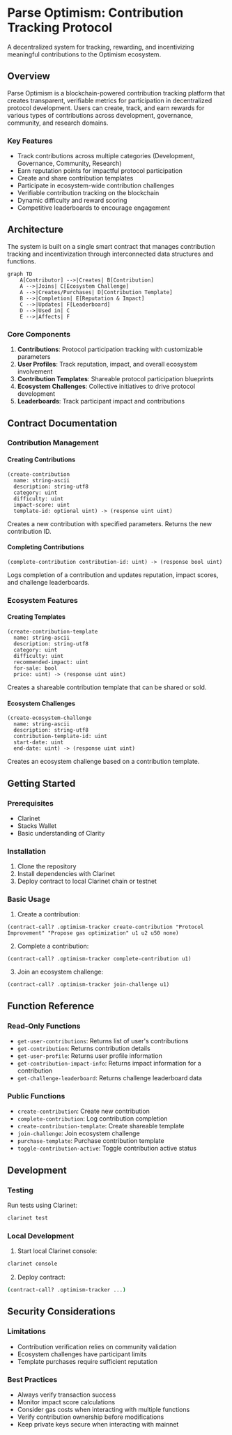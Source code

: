 # Parse Optimism: Contribution Tracking Protocol

A decentralized system for tracking, rewarding, and incentivizing meaningful contributions to the Optimism ecosystem.

## Overview

Parse Optimism is a blockchain-powered contribution tracking platform that creates transparent, verifiable metrics for participation in decentralized protocol development. Users can create, track, and earn rewards for various types of contributions across development, governance, community, and research domains.

### Key Features

- Track contributions across multiple categories (Development, Governance, Community, Research)
- Earn reputation points for impactful protocol participation
- Create and share contribution templates
- Participate in ecosystem-wide contribution challenges
- Verifiable contribution tracking on the blockchain
- Dynamic difficulty and reward scoring
- Competitive leaderboards to encourage engagement

## Architecture

The system is built on a single smart contract that manages contribution tracking and incentivization through interconnected data structures and functions.

```mermaid
graph TD
    A[Contributor] -->|Creates| B[Contribution]
    A -->|Joins| C[Ecosystem Challenge]
    A -->|Creates/Purchases| D[Contribution Template]
    B -->|Completion| E[Reputation & Impact]
    C -->|Updates| F[Leaderboard]
    D -->|Used in| C
    E -->|Affects| F
```

### Core Components

1. **Contributions**: Protocol participation tracking with customizable parameters
2. **User Profiles**: Track reputation, impact, and overall ecosystem involvement
3. **Contribution Templates**: Shareable protocol participation blueprints
4. **Ecosystem Challenges**: Collective initiatives to drive protocol development
5. **Leaderboards**: Track participant impact and contributions

## Contract Documentation

### Contribution Management

#### Creating Contributions

```clarity
(create-contribution 
  name: string-ascii
  description: string-utf8
  category: uint
  difficulty: uint
  impact-score: uint
  template-id: optional uint) -> (response uint uint)
```

Creates a new contribution with specified parameters. Returns the new contribution ID.

#### Completing Contributions

```clarity
(complete-contribution contribution-id: uint) -> (response bool uint)
```

Logs completion of a contribution and updates reputation, impact scores, and challenge leaderboards.

### Ecosystem Features

#### Creating Templates

```clarity
(create-contribution-template
  name: string-ascii
  description: string-utf8
  category: uint
  difficulty: uint
  recommended-impact: uint
  for-sale: bool
  price: uint) -> (response uint uint)
```

Creates a shareable contribution template that can be shared or sold.

#### Ecosystem Challenges

```clarity
(create-ecosystem-challenge
  name: string-ascii
  description: string-utf8
  contribution-template-id: uint
  start-date: uint
  end-date: uint) -> (response uint uint)
```

Creates an ecosystem challenge based on a contribution template.

## Getting Started

### Prerequisites

- Clarinet
- Stacks Wallet
- Basic understanding of Clarity

### Installation

1. Clone the repository
2. Install dependencies with Clarinet
3. Deploy contract to local Clarinet chain or testnet

### Basic Usage

1. Create a contribution:
```clarity
(contract-call? .optimism-tracker create-contribution "Protocol Improvement" "Propose gas optimization" u1 u2 u50 none)
```

2. Complete a contribution:
```clarity
(contract-call? .optimism-tracker complete-contribution u1)
```

3. Join an ecosystem challenge:
```clarity
(contract-call? .optimism-tracker join-challenge u1)
```

## Function Reference

### Read-Only Functions

- `get-user-contributions`: Returns list of user's contributions
- `get-contribution`: Returns contribution details
- `get-user-profile`: Returns user profile information
- `get-contribution-impact-info`: Returns impact information for a contribution
- `get-challenge-leaderboard`: Returns challenge leaderboard data

### Public Functions

- `create-contribution`: Create new contribution
- `complete-contribution`: Log contribution completion
- `create-contribution-template`: Create shareable template
- `join-challenge`: Join ecosystem challenge
- `purchase-template`: Purchase contribution template
- `toggle-contribution-active`: Toggle contribution active status

## Development

### Testing

Run tests using Clarinet:
```bash
clarinet test
```

### Local Development

1. Start local Clarinet console:
```bash
clarinet console
```

2. Deploy contract:
```bash
(contract-call? .optimism-tracker ...)
```

## Security Considerations

### Limitations

- Contribution verification relies on community validation
- Ecosystem challenges have participant limits
- Template purchases require sufficient reputation

### Best Practices

- Always verify transaction success
- Monitor impact score calculations
- Consider gas costs when interacting with multiple functions
- Verify contribution ownership before modifications
- Keep private keys secure when interacting with mainnet